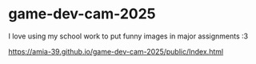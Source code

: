 # game-dev-cam-2025
I love using my school work to put funny images in major assignments :3

https://amia-39.github.io/game-dev-cam-2025/public/Index.html
